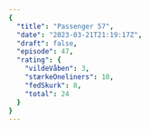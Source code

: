 ```yaml
---
{
  "title": "Passenger 57",
  "date": "2023-03-21T21:19:17Z",
  "draft": false,
  "episode": 47,
  "rating": {
    "vildeVåben": 3,
    "stærkeOneliners": 10,
    "fedSkurk": 8,
    "total": 24
  }
}
---
```


